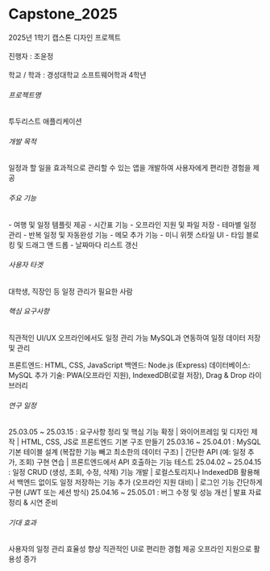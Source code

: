# Capstone_2025
2025년 1학기 캡스톤 디자인 프로젝트
</br></br>
진행자 : 조윤정
</br></br>
학교 / 학과 : 경성대학교 소프트웨어학과 4학년

<h6>프로젝트명</h6>
투두리스트 애플리케이션

<h6>개발 목적</h6>
일정과 할 일을 효과적으로 관리할 수 있는 앱을 개발하여 사용자에게 편리한 경험을 제공

<h6>주요 기능</h6>
- 여행 및 일정 템플릿 제공
- 시간표 기능
- 오프라인 지원 및 파일 저장
- 테마별 일정 관리
- 반복 일정 및 자동완성 기능
- 메모 추가 기능
- 미니 위젯 스타일 UI
- 타임 블로킹 및 드래그 앤 드롭
- 날짜마다 리스트 갱신

<h6>사용자 타겟</h6>
대학생, 직장인 등 일정 관리가 필요한 사람

<h6>핵심 요구사항</h6>
직관적인 UI/UX
오프라인에서도 일정 관리 가능
MySQL과 연동하여 일정 데이터 저장 및 관리

프론트엔드: HTML, CSS, JavaScript
백엔드: Node.js (Express)
데이터베이스: MySQL
추가 기술: PWA(오프라인 지원), IndexedDB(로컬 저장), Drag & Drop 라이브러리

<h6>연구 일정</h6>
25.03.05 ~ 25.03.15 : 요구사항 정리 및 핵심 기능 확정 | 와이어프레임 및 디자인 제작 | HTML, CSS, JS로 프론트엔드 기본 구조 만들기
25.03.16 ~ 25.04.01 : MySQL 기본 테이블 설계 (복잡한 기능 빼고 최소한의 데이터 구조) | 간단한 API (예: 일정 추가, 조회) 구현 연습 | 프론트엔드에서 API 호출하는 기능 테스트
25.04.02 ~ 25.04.15 : 일정 CRUD (생성, 조회, 수정, 삭제) 기능 개발 | 로컬스토리지나 IndexedDB 활용해서 백엔드 없이도 일정 저장하는 기능 추가 (오프라인 지원 대비) | 로그인 기능 간단하게 구현 (JWT 또는 세션 방식)
25.04.16 ~ 25.05.01 : 버그 수정 및 성능 개선 | 발표 자료 정리 & 시연 준비

<h6>기대 효과</h6>
사용자의 일정 관리 효율성 향상
직관적인 UI로 편리한 경험 제공
오프라인 지원으로 활용성 증가
